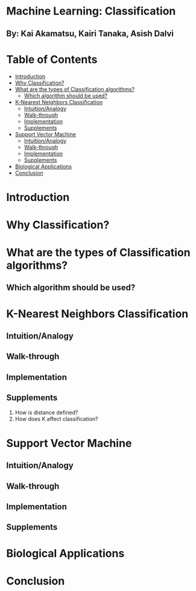 # Machine Learning: Classification  
## By: Kai Akamatsu, Kairi Tanaka, Asish Dalvi

# Table of Contents 
- [Introduction]()
- [Why Classification?]()
- [What are the types of Classification algorithms?]()
  - [Which algorithm should be used?]()
- [K-Nearest Neighbors Classification]()
  - [Intuition/Analogy]()
  - [Walk-through]()
  - [Implementation]()
  - [Supplements]()
- [Support Vector Machine]()
  - [Intuition/Analogy]()
  - [Walk-through]()
  - [Implementation]()
  - [Supplements]()
- [Biological Applications]()
- [Conclusion]()

# Introduction 

# Why Classification? 

# What are the types of Classification algorithms? 

## Which algorithm should be used? 

# K-Nearest Neighbors Classification 

## Intuition/Analogy
## Walk-through
## Implementation
## Supplements
1. How is distance defined?
2. How does K affect classification?

# Support Vector Machine 

## Intuition/Analogy
## Walk-through
## Implementation
## Supplements

# Biological Applications 

# Conclusion 
